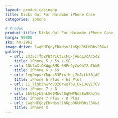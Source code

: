 ```yaml
---
layout: produk-casinghp
title: Dicks Out For Harambe iPhone Case
categories: iphone

# Produk
product-title: Dicks Out For Harambe iPhone Case
harga: 90000
sku: hn-2961
image-drive: 1wqhHFQoyEhkNsxl1hKpoOKUMObs23Xwi
gallery:
  - url: 1m3ELTfbZPBtrICtEKFL-jAEqLJcAc5d2
    title: iPhone 5 / 5s / SE
  - url: 1Nh7mXlOKWgpRMKr0HPn9yCwOhY2aTbWS
    title: iPhone 6 / 6s
  - url: 1vg9mpwzYRqas53RixfHsj7oAiLb30jAC
    title: iPhone 6 Plus / 6s Plus
  - url: 1I_7igb3nwYdv3ZBrwuTbu_BxLJuyE7CV
    title: iPhone 7 / 8
  - url: 1hV9LybShL560Mbv40qKMPNd3Ew9RhzYo
    title: iPhone 7 Plus / 8 Plus
  - url: 1wqhHFQoyEhkNsxl1hKpoOKUMObs23Xwi
    title: iPhone X
---
```

